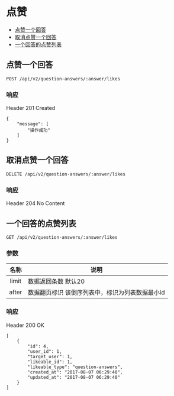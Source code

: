 # 点赞

- [点赞一个回答](#点赞一个回答)
- [取消点赞一个回答](#取消点赞一个回答)
- [一个回答的点赞列表](#一个回答的点赞列表)

## 点赞一个回答

```
POST /api/v2/question-answers/:answer/likes
```

### 响应

Header 201 Created

```json5
{
    "message": [
        "操作成功"
    ]
}
```

## 取消点赞一个回答

```
DELETE /api/v2/question-answers/:answer/likes
```

### 响应

Header 204 No Content

## 一个回答的点赞列表

```
GET /api/v2/question-answers/:answer/likes
```

### 参数

| 名称  | 说明 |
|:-----:|------|
| limit | 数据返回条数 默认20 |
| after | 数据翻页标识 该倒序列表中，标识为列表数据最小id|

### 响应

Header 200 OK

```json5
[
    {
        "id": 4,
        "user_id": 1,
        "target_user": 1,
        "likeable_id": 1,
        "likeable_type": "question-answers",
        "created_at": "2017-08-07 06:29:40",
        "updated_at": "2017-08-07 06:29:40"
    }
]
```
